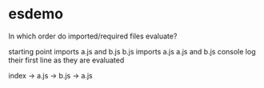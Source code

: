 # esdemo
In which order do imported/required files evaluate?

starting point imports a.js and b.js
b.js imports a.js
a.js and b.js console log their first line as they are evaluated

index -> a.js
      -> b.js -> a.js
